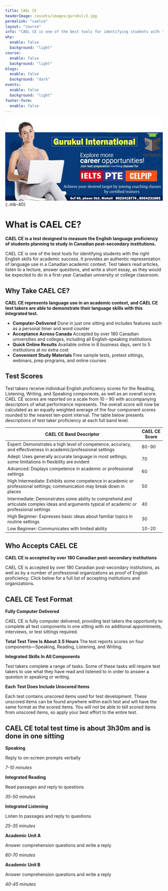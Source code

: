 ```yaml
---
title: CAEL CE
headerImage: /assets/images/gurukul/2.jpg
permalink: "caelce"
layout: "course"
info: "CAEL CE is one of the best tools for identifying students with the right English skills for academic success. It provides an authentic representation of language use in a Canadian academic context. Test takers read articles, listen to a lecture, answer questions, and write a short essay, as they would be expected to do in a first-year Canadian university or college classroom."
why:
  enable: false
  background: "light"
course:
  enable: false
  background: "light"
blogs:
  enable: false
  background: "dark"
events:
  enable: false
  background: "light"
footer-form:
  enable: false
---
```


![CELPIP)](assets/images/gurukul/7.jpg)
{:.mb-40}

# What is CAEL CE?

**CAEL CE is a test designed to measure the English language proficiency of students planning to study in Canadian post-secondary institutions.**

CAEL CE is one of the best tools for identifying students with the right English skills for academic success. It provides an authentic representation of language use in a Canadian academic context. Test takers read articles, listen to a lecture, answer questions, and write a short essay, as they would be expected to do in a first-year Canadian university or college classroom.

## Why Take CAEL CE?

**CAEL CE represents language use in an academic context, and CAEL CE test takers are able to demonstrate their language skills with this integrated test.**

- **Computer-Delivered**   Done in just one sitting and includes features such as a personal timer and word counter
- **Acceptance Across Canada** Accepted by over 180 Canadian universities and colleges, including all English-speaking institutions
- **Quick Online Results** Available online in 8 business days, sent to 5 institutions at no extra cost
- **Convenient Study Materials** Free sample tests, pretest sittings, webinars, prep programs, and online courses

## Test Scores

Test takers receive individual English proficiency scores for the Reading, Listening, Writing, and Speaking components, as well as an overall score. CAEL CE scores are reported on a scale from 10 – 90 with accompanying descriptors of what performance represents. The overall score will now be calculated as an equally weighted average of the four component scores rounded to the nearest ten-point interval. The table below presents descriptions of test taker proficiency at each full band level.

|CAEL CE Band Descriptor|CAEL CE Score|
|----------|-------------|
| Expert: Demonstrates a high level of competence, accuracy, and effectiveness in academic/professional settings |80-90 |
| Adept: Uses generally accurate language in most settings; some limitations in flexibility are evident | 70    |
| Advanced: Displays competence in academic or professional settings | 60 |
| High Intermediate: Exhibits some competence in academic or professional settings; communication may break down in places | 50 |
| Intermediate: Demonstrates some ability to comprehend and articulate complex ideas and arguments typical of academic or professional settings | 40 |
| High Beginner: Expresses basic ideas about familiar topics in routine settings | 30 |
| Low Beginner: Communicates with limited ability | 10-20 |

## Who Accepts CAEL CE

**CAEL CE is accepted by over 180 Canadian post-secondary institutions**

CAEL CE is accepted by over 180 Canadian post-secondary institutions, as well as by a number of professional organizations as proof of English proficiency. Click below for a full list of accepting institutions and organizations.

## CAEL CE Test Format

**Fully Computer Delivered**

CAEL CE is fully computer delivered, providing test takers the opportunity to complete all test components in one sitting with no additional appointments, interviews, or test sittings required.

**Total Test Time Is About 3.5 Hours**
The test reports scores on four components—Speaking, Reading, Listening, and Writing.

**Integrated Skills In All Components**

Test takers complete a range of tasks. Some of these tasks will require test takers to use what they have read and listened to in order to answer a question in speaking or writing.

**Each Test Does Include Unscored Items**

Each test contains unscored items used for test development. These unscored items can be found anywhere within each test and will have the same format as the scored items. You will not be able to tell scored items from unscored items, so apply your best effort to the entire test.

## CAEL CE total test time is about 3h30m and is done in one sitting

**Speaking**

Reply to on-screen prompts verbally

*7-10 minutes*

**Integrated Reading**

Read passages and reply to questions

*35-50 minutes*

**Integrated Listening**

Listen to passages and reply to questions


*25-35 minutes*

**Academic Unit A**

Answer comprehension questions and write a reply

*60-70 minutes*

**Academic Unit B**

Answer comprehension questions and write a reply

*40-45 minutes*





